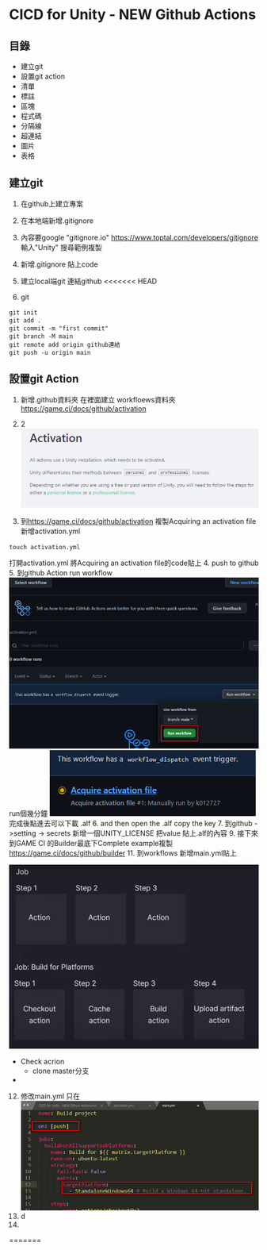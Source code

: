 CICD for Unity - NEW Github Actions
======

目錄
------
+ 建立git
+ 設置git action
+ 清單
+ 標註
+ 區塊
+ 程式碼
+ 分隔線
+ 超連結
+ 圖片
+ 表格

建立git
------
1. 在github上建立專案

2. 在本地端新增.gitignore

3. 內容要google "gitignore.io"
<https://www.toptal.com/developers/gitignore>
輸入"Unity" 搜尋範例複製

4. 新增.gitignore 貼上code

5. 建立local端git 連結github
<<<<<<< HEAD

6. git
```
git init
git add .
git commit -m "first commit"
git branch -M main
git remote add origin github連結
git push -u origin main
```


設置git Action
------
1. 新增.github資料夾 在裡面建立 workfloews資料夾
<https://game.ci/docs/github/activation>

2. 2
![1](.pict/2021-12-29_164719.png)
3. 到<https://game.ci/docs/github/activation> 複製Acquiring an activation file
新增activation.yml
```
touch activation.yml
```
打開activation.yml
將Acquiring an activation file的code貼上
4. push to github
5. 到github Action run workflow
![2](.pict/2021-12-29_171223.png)
run個幾分鐘
![3](.pict/2021-12-29_171544.png)
完成後點進去可以下載 .alf
6. and then open the .alf copy the key
7. 到github ->setting -> secrets
新增一個UNITY_LICENSE
把value 貼上.alf的內容
9. 接下來到GAME CI 的Builder最底下Complete example複製
<https://game.ci/docs/github/builder>
11. 到workflows 新增main.yml貼上

![4](.pict/2021-12-29_171844.png)
 - Check acrion
 	+ clone master分支
 - 

12. 修改main.yml  只在
![5](.pict/2021-12-29_173937.png)
14. d
15. 

=======


